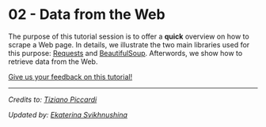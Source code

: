 # 02 - Data from the Web

The purpose of this tutorial session is to offer a **quick** overview on how to scrape a Web page. In details, we illustrate the two main libraries used for this purpose: [Requests](https://requests.kennethreitz.org/en/master/) and [BeautifulSoup](https://www.crummy.com/software/BeautifulSoup/bs4/doc/). Afterwords, we show how to retrieve data from the Web.

[Give us your feedback on this tutorial!](https://forms.gle/GdEwU2uvc6hPZKMW9)

---

*Credits to: [Tiziano Piccardi](https://github.com/tizianopiccardi)*

*Updated by: [Ekaterina Svikhnushina](https://github.com/Sea94)*


